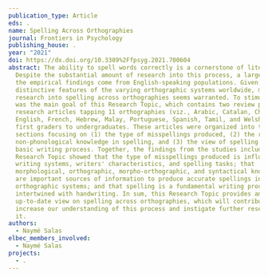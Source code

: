 ```yaml
---
publication_type: Article
eds: .
name: Spelling Across Orthographies
journal: Frontiers in Psychology
publishing_house: .
year: "2021"
doi: https://dx.doi.org/10.3389%2Ffpsyg.2021.700604
abstract: The ability to spell words correctly is a cornerstone of literacy.
  Despite the substantial amount of research into this process, a large part of
  the empirical findings come from English-speaking populations. Given the
  distinctive features of the varying orthographic systems worldwide, more
  research into spelling across orthographies seems warranted. To stimulate this
  was the main goal of this Research Topic, which contains two review plus 14
  research articles tapping 11 orthographies (viz., Arabic, Catalan, Chinese,
  English, French, Hebrew, Malay, Portuguese, Spanish, Tamil, and Welsh), from
  first graders to undergraduates. These articles were organized into three
  sections focusing on (1) the type of misspellings produced, (2) the role of
  non-phonological knowledge in spelling, and (3) the view of spelling as a
  basic writing process. Together, the findings from the studies included in the
  Research Topic showed that the type of misspellings produced is influenced by
  writing systems, writers' characteristics, and spelling tasks; that
  morphological, orthographic, morpho-orthographic, and syntactical knowledge
  are important sources of information to produce accurate spellings in varying
  orthographic systems; and that spelling is a fundamental writing process
  intertwined with handwriting. In sum, this Research Topic provides an
  up-to-date view on spelling across orthographies, which will contribute to
  increase our understanding of this process and instigate further research into
  it.
authors:
  - Naymé Salas
elbec_members_involved:
  - Naymé Salas
projects:
  - .
---
```


